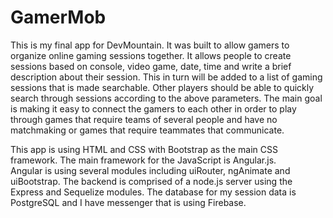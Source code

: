 # GamerMob

This is my final app for DevMountain.  It was built to allow gamers to organize online gaming sessions together.  It allows 
people to create sessions based on console, video game, date, time and write a brief description about their session.  This in
turn will be added to a list of gaming sessions that is made searchable.  Other players should be able to quickly search through
sessions according to the above parameters.  The main goal is making it easy to connect the gamers to each other in order to 
play through games that require teams of several people and have no matchmaking or games that require teammates that 
communicate.  

This app is using HTML and CSS with Bootstrap as the main CSS framework.  The main framework for the JavaScript is Angular.js.  
Angular is using several modules including uiRouter, ngAnimate and uiBootstrap.  The backend is comprised of a node.js server
using the Express and Sequelize modules.  The database for my session data is PostgreSQL and I have messenger that is using
Firebase.  
